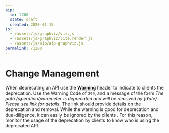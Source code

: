 ```yaml
---
aip:
  id: 1200
  state: draft
  created: 2020-01-15
js:
  - /assets/js/graphviz/viz.js
  - /assets/js/graphviz/lite.render.js
  - /assets/js/aip/aip-graphviz.js
permalink: /1200
---
```


# Change Management

When deprecating an API use the **[Warning](https://tools.ietf.org/html/rfc7234#section-5.5)** header to indicate to clients the deprecation. Use the Warning Code of `299`, and a message of the form *The path /operation/parameter is deprecated and will be removed by {date}. Please see link for details*.  The link should provide details on the deprecation and removal. While the warning is good for deprecation and due-diligence, it can easily be ignored by the clients . For this reason, monitor the usage of the deprecation by clients to know who is using the deprecated API. 
